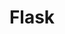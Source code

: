 ---
layout: chapter
title: Flask
slides:

  - class: title-slide
    content: |

      ![Gather Workshops Logo]([[BASE_URL]]/theme/assets/images/gw_logo.png)

      # Flask
      _Running a Python website_





  - content: |

      ![Flask Logo](assets/images/flask-logo.png){:height="200"}

      ## What the heck is Flask?

      We will be using Flask to run a website
      where we can interact with our database.

  - content: |

      ### Flask is a Python framework for websites

      This means it is a bunch of Python code that
      someone else wrote to do common website tasks.

    notes: |

      Flask is a framework for Python in the same way that these other projects are frameworks for their base languages:

      - jQuery is a framework for JavaScript
      - Sass is a framework for CSS
      - Laravel is a framework for PHP
      - Symfony is a framework for PHP

      A framework provides a library of existing code in the target language, along with some recommended ways of structuring your program.

      Frameworks allow developers to work together more easily by having a set of "design rules" for their code.

      Frameworks also allow us to achieve outcomes faster, as we don't need to write as much code.

  - content: |

      ### An HTML and CSS website run with Python

      A Flask website still uses HTML and CSS,
      but pages can also display data from Python.

  - content: |

      ### Allows you to run code before displaying a page

      Every Flask page is processed in Python
      before being displayed to the user.

  - content: |

      ### Allows you to re-use code across pages

      Flask support templates and includes,
      so you can write code once and re-use it.

  - content: |

      ### Built in support for database access

      We can use Python to access our database
      and then pass the results into an HTML page.





  - content: |
      
      ## Set up new project from starter

      Download and unzip the Flask starter kit.
      [Download Flask Starter](assets/zip/flask-starter.zip){:target="_blank"}

  - content: |

      ### Copy the public folder

      Copy the whole folder called "public"
      which is inside the flask-starter.

  - content: |

      ### Paste 'public' into your project folder

      You should now have two folders in your project:
      the `db` folder, and a new `public` folder.

  



  - content: |
      
      ## Flask tour

      Let's take a quick look at what
      we have included in the starter.


  - content: |

      ### The assets folder

      This is where you keep all of your images
      and also any CSS of JavaScript you need.

    notes: |

      We've included a starter CSS file, a few images, and jQuery.

      You will need to modify these assets as you develop your project.


  - content: |

      ### Includes folder

      This is where you keep pieces of HTML code
      you'd like to use on more than one page.

      eg. header, footer, navigation

    notes: |

      You will need to modify these includes as you develop your project.


  - content: |

      ### Templates folder

      In Flask, a template is the HTML layout
      for a page in your website.

      eg. index, user-profile, contact, generic-page

    notes: |

      You can use the same template across multiple pages, or you can have a separate layout for every page - it's up to you!

      The point is that you could for example design your home page to have a unique design, but have every other page have a consistent layout with only the page's content changing.

      You will need to modify these templates as you develop your project.

  - content: |

      ### Random Python init file

      This file is required by Python so that
      it knows to look here for project files.

    notes: |

      This init file is a pain, but you need it in any folder where you have python files which need to be included in the project, otherwise the app won't be able to find them.

      This init file also contains some code which the app needs when it first launches.

      You do not need to modify this file.


  - content: |

      ### The data manager handles database connections

      This file contains some helper functions to
      keep our database connected on every page.

    notes: |

      The database manager is not a default part of Flask, it's something Gather has written for you to make working with databases in Flask even easier.

      You need to change the name of the database referenced in this file.

      Once you've set the right database file path you do not need to modify this file again.


  - content: |

      ### The routes file manages your site's pages

      Maps web page URLs to Python functions.
      Most of your Python code will go in here!






  - content: |
      
      ## Run project

      A Flask website is a Python app,
      so we need to start it running.

  - content: |

      ### Set the correct database name

      ```python
      DATABASE = 'db/message-board.db'
      ```

      Open the file **datamanager.py** and 
      update the database file path.

  - content: |

      ### Create a run script

      ```python
      from public import website
      website.run(debug=True)
      ```

      Create a new file in your project
      called **runserver.py** with the code above.

    notes: |

      This file should be directly inside your project folder.

      The means your project should now contain the two folders **db** and **public** plus a new file called **runserver.py**.

      This Python script imports the information from **__init__.py** in the public folder, which includes a variable called **website** which is an instance of Flask.

      It then executes the **run** function on the website, which starts the app and makes it accessible from the browser.

      The parameter **debug=True** makes the Flask site automatically restart any time you make changes to the website files.


  - content: |
      
      ### Execute the 'run server' script from the shell

      ```bash
      python runserver.py
      ```

      Some text should be displayed
      to confirm the app is running.


  - content: |

      ### Open the site in a browser

      Open your web browser and navigate to 
      the url `localhost:5000` to see your site.







  - content: |

      ## Create routes and templates

      We have a home page, but we need
      to set up some other pages too.

  - content: |
      
      ### Page to post a new message

      We need a page where a user can
      type in and submit a new message.

  - content: |

      ### Template for new message

      ```html
      <h1>Post a new message</h1>

      <form>

        <label>What's happening?</label>
        <input type="text">

        <input type="submit" value="Post message">

      </form>
      ```

      Create a template called `new-message.html`
      containing the HTML code provided.

  - content: |
      
      ### Route for new message

      ```python
      # new message page
      @website.route('/new-message')
      def new_message():
          return render_template('new-message.html')
      ```

      Add a new route to `routes.py` which shows 
      the template `new-message` for the url `/new-message`.

  - content: |

      ### Check new message page works

      Navigate to the "new message" page 
      in your browser and check it exists!

  - content: |
      
      ### Template for sign in

      ```html
      <h1>Sign in</h1>

      <form>

        <label>Username</label>
        <input type="text">

        <label>Password</label>
        <input type="text">

        <input type="submit" value="Log in">

      </form>
      ```

      Create a template called `sign-in.html`
      which contains a simple sign in form.

  - content: |

      ### Route for sign in

      ```python
      # sign in page
      @website.route('/sign-in')
      def sign_in():
          return render_template('sign-in.html')
      ```

      Add a new route to which shows the
      sign in template at the url `/sign-in`.


  - content: |

      ### Check sign in page works

      Navigate to the "sign in" page 
      in your browser to check it exists!


  - content: |

      ### Challenge: Sign out page

      Create a new template and route
      for the site url `/sign-out`.

      It should just say "You are signed out".


  - content: |

      ### Challenge: Test Site

      Write a list of all your routes
      then test each in the browser.

      Tick them off if they work correctly!






  - content: |
      
      ## Create navigation

      We can use an **include** to store
      a menu bar for use on every page.

  - content: |

      ### Create nav bar include

      ```html
      <nav>
        <a href="/">Home</a>
        <a href="/new-message">New Message</a>
        <a href="/sign-in">Sign in</a>
        <a href="/sign-out">Sign out</a>
      </nav>
      ```

      Create a new file in the **includes** folder
      called **navbar.html**, containing the code provided.

  - content: |
      
      ### Include in all templates

      ```html
      {% include navbar.html %}
      ```

      At the top of each page template,
      add a line of code to include the nav.

    notes: |

      New syntax! Woo! The curly brackets with percentage signs are how we run small pieces of Python code within an HTML page.

      Look out for more of this as we go on!

  - content: |

      ### Test your navigation

      Reload your site in the browser
      and click to each page to test it.






  - content: |

      ![Thumbs Up!]([[BASE_URL]]/theme/assets/images/thumbs-up.svg){: height="200"}

      ## Flask: Complete!

      [Take me to the next chapter!](web-lists.html)

---